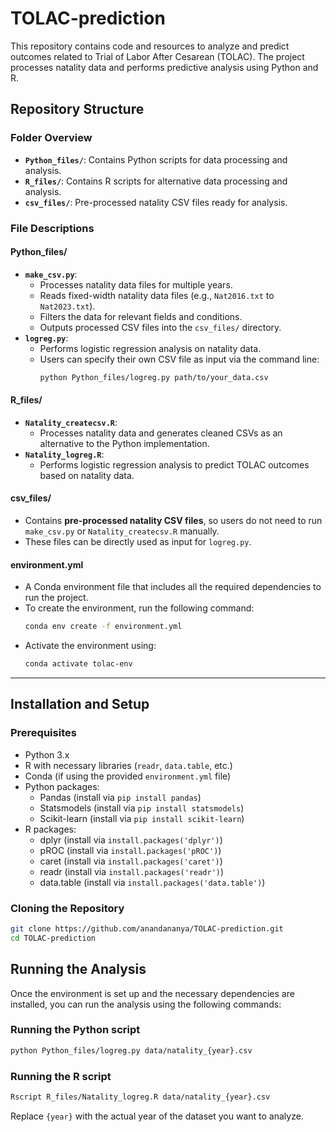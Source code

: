 # TOLAC-prediction

This repository contains code and resources to analyze and predict outcomes related to Trial of Labor After Cesarean (TOLAC). The project processes natality data and performs predictive analysis using Python and R.

## Repository Structure

### Folder Overview
- **`Python_files/`**: Contains Python scripts for data processing and analysis.
- **`R_files/`**: Contains R scripts for alternative data processing and analysis.
- **`csv_files/`**: Pre-processed natality CSV files ready for analysis.

### File Descriptions

#### **Python_files/**
- **`make_csv.py`**: 
  - Processes natality data files for multiple years.
  - Reads fixed-width natality data files (e.g., `Nat2016.txt` to `Nat2023.txt`).
  - Filters the data for relevant fields and conditions.
  - Outputs processed CSV files into the `csv_files/` directory.
- **`logreg.py`**:
  - Performs logistic regression analysis on natality data.
  - Users can specify their own CSV file as input via the command line:
    ```bash
    python Python_files/logreg.py path/to/your_data.csv
    ```

#### **R_files/**
- **`Natality_createcsv.R`**:
  - Processes natality data and generates cleaned CSVs as an alternative to the Python implementation.
- **`Natality_logreg.R`**:
  - Performs logistic regression analysis to predict TOLAC outcomes based on natality data.

#### **csv_files/**
- Contains **pre-processed natality CSV files**, so users do not need to run `make_csv.py` or `Natality_createcsv.R` manually.
- These files can be directly used as input for `logreg.py`.

#### **environment.yml**
- A Conda environment file that includes all the required dependencies to run the project.
- To create the environment, run the following command:
  ```bash
  conda env create -f environment.yml
  ```
- Activate the environment using:
  ```bash
  conda activate tolac-env
  ```

---

## Installation and Setup

### Prerequisites
- Python 3.x
- R with necessary libraries (`readr`, `data.table`, etc.)
- Conda (if using the provided `environment.yml` file)
- Python packages:
  - Pandas (install via `pip install pandas`)
  - Statsmodels (install via `pip install statsmodels`)
  - Scikit-learn (install via `pip install scikit-learn`)
- R packages:
  - dplyr (install via `install.packages('dplyr')`)
  - pROC (install via `install.packages('pROC')`)
  - caret (install via `install.packages('caret')`)
  - readr (install via `install.packages('readr')`)
  - data.table (install via `install.packages('data.table')`)

### Cloning the Repository
```bash
git clone https://github.com/anandananya/TOLAC-prediction.git
cd TOLAC-prediction
```

## Running the Analysis  

Once the environment is set up and the necessary dependencies are installed, you can run the analysis using the following commands:  

### Running the Python script  
```bash
python Python_files/logreg.py data/natality_{year}.csv
```

### Running the R script  
```bash
Rscript R_files/Natality_logreg.R data/natality_{year}.csv
```

Replace `{year}` with the actual year of the dataset you want to analyze.